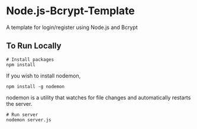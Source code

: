 # Node.js-Bcrypt-Template

A template for login/register using Node.js and Bcrypt

## To Run Locally
```
# Install packages
npm install
```
If you wish to install nodemon,
```
npm install -g nodemon
```
nodemon is a utility that watches for file changes and automatically restarts the server.
```
# Run server
nodemon server.js
```
